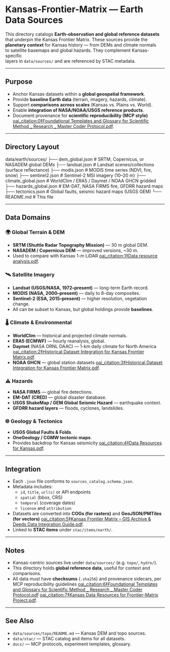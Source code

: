 # Kansas-Frontier-Matrix — Earth Data Sources

This directory catalogs **Earth-observation and global reference datasets**  
that underpin the Kansas Frontier Matrix. These sources provide the  
**planetary context** for Kansas history — from DEMs and climate normals  
to satellite basemaps and global hazards. They complement Kansas-specific  
layers in `data/sources/` and are referenced by STAC metadata.

---

## Purpose

- Anchor Kansas datasets within a **global geospatial framework**.  
- Provide **baseline Earth data** (terrain, imagery, hazards, climate).  
- Support **comparisons across scales** (Kansas vs. Plains vs. World).  
- Enable **integration of NASA/NOAA/USGS reference products**.  
- Document provenance for **scientific reproducibility (MCP style)** [oai_citation:0‡Foundational Templates and Glossary for Scientific Method _ Research _ Master Coder Protocol.pdf](file-service://file-XygDDSfCPa5gz3jmjRV81b).  

---

## Directory Layout

data/earth/sources/
├── dem_global.json           # SRTM, Copernicus, or NASADEM global DEMs
├── landsat.json              # Landsat scenes/collections (surface reflectance)
├── modis.json                # MODIS time series (NDVI, fire, snow)
├── sentinel2.json            # Sentinel-2 MSI imagery (10–20 m)
├── climate_global.json       # WorldClim / ERA5 / Daymet / NOAA GHCN gridded
├── hazards_global.json       # EM-DAT, NASA FIRMS fire, GFDRR hazard maps
├── tectonics.json            # Global faults, seismic hazard maps (USGS GEM)
└── README.md                 # This file

---

## Data Domains

### 🌍 Global Terrain & DEM
- **SRTM (Shuttle Radar Topography Mission)** — 30 m global DEM.  
- **NASADEM / Copernicus DEM** — improved versions, ~30 m.  
- Used to compare with Kansas 1-m LiDAR [oai_citation:1‡Data resource analysis.pdf](file-service://file-GdS9Kcw7Xbfqpy4xwwdqWS).

### 🛰️ Satellite Imagery
- **Landsat (USGS/NASA, 1972–present)** — long-term Earth record.  
- **MODIS (NASA, 2000–present)** — daily to 8-day composites.  
- **Sentinel-2 (ESA, 2015–present)** — higher resolution, vegetation change.  
- All can be subset to Kansas, but global holdings provide **baselines**.

### 🌡️ Climate & Environmental
- **WorldClim** — historical and projected climate normals.  
- **ERA5 (ECMWF)** — hourly reanalysis, global.  
- **Daymet** (NASA ORNL DAAC) — 1-km daily climate for North America [oai_citation:2‡Historical Dataset Integration for Kansas Frontier Matrix.pdf](file-service://file-EG371w17RJTzXWjXvqgsB6).  
- **NOAA GHCN** — global station datasets [oai_citation:3‡Historical Dataset Integration for Kansas Frontier Matrix.pdf](file-service://file-EG371w17RJTzXWjXvqgsB6).

### ⚠️ Hazards
- **NASA FIRMS** — global fire detections.  
- **EM-DAT (CRED)** — global disaster database.  
- **USGS ShakeMap / GEM Global Seismic Hazard** — earthquake context.  
- **GFDRR hazard layers** — floods, cyclones, landslides.

### 🌐 Geology & Tectonics
- **USGS Global Faults & Folds**.  
- **OneGeology / CGMW tectonic maps**.  
- Provides backdrop for Kansas seismicity [oai_citation:4‡Data Resources for Kansas.pdf](file-service://file-3VZh97sQTEG1TSo7jN7w8p).

---

## Integration

- Each `.json` file conforms to `sources_catalog.schema.json`.  
- Metadata includes:  
  - `id`, `title`, `url(s)` or API endpoints  
  - `spatial` (bbox, CRS)  
  - `temporal` (coverage dates)  
  - `license` and `attribution`  
- Datasets are converted into **COGs (for rasters)** and **GeoJSON/PMTiles (for vectors)** [oai_citation:5‡Kansas Frontier Matrix – GIS Archive & Deeds Data Integration Guide.pdf](file-service://file-A8GiBPZM1dWsKG68SXPHjE).  
- Linked to **STAC items** under `stac/items/earth/`.

---

## Notes

- Kansas-centric sources live under `data/sources/` (e.g. `topo/`, `hydro/`).  
- This directory holds **global reference data**, useful for context and comparisons.  
- All data must have **checksums** (`.sha256`) and provenance sidecars, per MCP reproducibility guidelines [oai_citation:6‡Foundational Templates and Glossary for Scientific Method _ Research _ Master Coder Protocol.pdf](file-service://file-XygDDSfCPa5gz3jmjRV81b) [oai_citation:7‡Kansas Data Resources for Frontier-Matrix Project.pdf](file-service://file-Q9AC5RwLTeV6QgadxHDf5P).  

---

## See Also

- `data/sources/topo/README.md` — Kansas DEM and topo sources.  
- `data/stac/` — STAC catalog and items for all datasets.  
- `docs/` — MCP protocols, experiment templates, glossary.